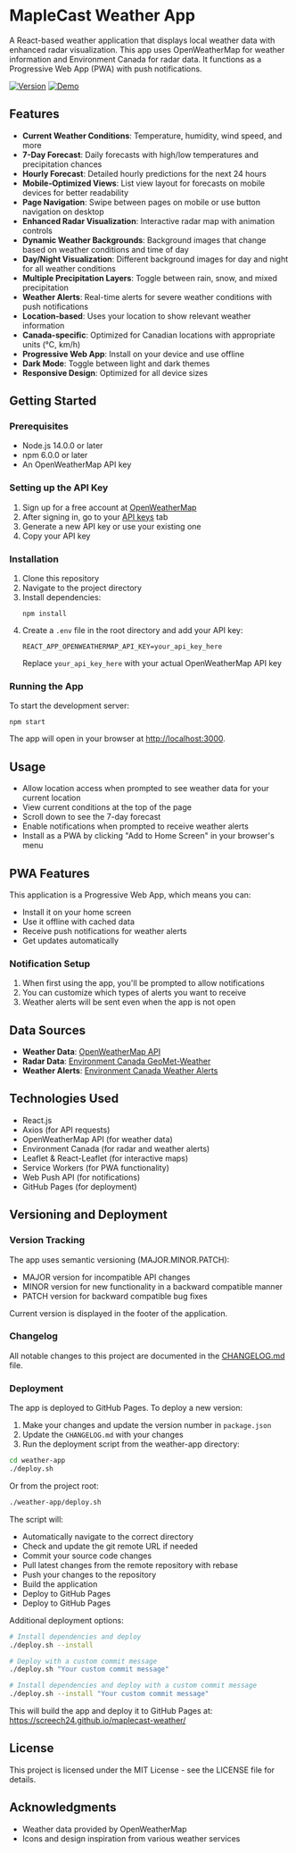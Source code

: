 # MapleCast Weather App

A React-based weather application that displays local weather data with enhanced radar visualization. This app uses OpenWeatherMap for weather information and Environment Canada for radar data. It functions as a Progressive Web App (PWA) with push notifications.

[![Version](https://img.shields.io/badge/version-1.8.6-blue.svg)](https://github.com/screech24/maplecast-weather/releases)
[![Demo](https://img.shields.io/badge/demo-live-green.svg)](https://screech24.github.io/maplecast-weather/)

## Features

- **Current Weather Conditions**: Temperature, humidity, wind speed, and more
- **7-Day Forecast**: Daily forecasts with high/low temperatures and precipitation chances
- **Hourly Forecast**: Detailed hourly predictions for the next 24 hours
- **Mobile-Optimized Views**: List view layout for forecasts on mobile devices for better readability
- **Page Navigation**: Swipe between pages on mobile or use button navigation on desktop
- **Enhanced Radar Visualization**: Interactive radar map with animation controls
- **Dynamic Weather Backgrounds**: Background images that change based on weather conditions and time of day
- **Day/Night Visualization**: Different background images for day and night for all weather conditions
- **Multiple Precipitation Layers**: Toggle between rain, snow, and mixed precipitation
- **Weather Alerts**: Real-time alerts for severe weather conditions with push notifications
- **Location-based**: Uses your location to show relevant weather information
- **Canada-specific**: Optimized for Canadian locations with appropriate units (°C, km/h)
- **Progressive Web App**: Install on your device and use offline
- **Dark Mode**: Toggle between light and dark themes
- **Responsive Design**: Optimized for all device sizes

## Getting Started

### Prerequisites

- Node.js 14.0.0 or later
- npm 6.0.0 or later
- An OpenWeatherMap API key

### Setting up the API Key

1. Sign up for a free account at [OpenWeatherMap](https://home.openweathermap.org/users/sign_up)
2. After signing in, go to your [API keys](https://home.openweathermap.org/api_keys) tab
3. Generate a new API key or use your existing one
4. Copy your API key

### Installation

1. Clone this repository
2. Navigate to the project directory
3. Install dependencies:
   ```
   npm install
   ```
4. Create a `.env` file in the root directory and add your API key:
   ```
   REACT_APP_OPENWEATHERMAP_API_KEY=your_api_key_here
   ```
   Replace `your_api_key_here` with your actual OpenWeatherMap API key

### Running the App

To start the development server:

```
npm start
```

The app will open in your browser at [http://localhost:3000](http://localhost:3000).

## Usage

- Allow location access when prompted to see weather data for your current location
- View current conditions at the top of the page
- Scroll down to see the 7-day forecast
- Enable notifications when prompted to receive weather alerts
- Install as a PWA by clicking "Add to Home Screen" in your browser's menu

## PWA Features

This application is a Progressive Web App, which means you can:

- Install it on your home screen
- Use it offline with cached data
- Receive push notifications for weather alerts
- Get updates automatically

### Notification Setup

1. When first using the app, you'll be prompted to allow notifications
2. You can customize which types of alerts you want to receive
3. Weather alerts will be sent even when the app is not open

## Data Sources

- **Weather Data**: [OpenWeatherMap API](https://openweathermap.org/api)
- **Radar Data**: [Environment Canada GeoMet-Weather](https://eccc-msc.github.io/open-data/msc-geomet/readme_en/)
- **Weather Alerts**: [Environment Canada Weather Alerts](https://weather.gc.ca/warnings/index_e.html)

## Technologies Used

- React.js
- Axios (for API requests)
- OpenWeatherMap API (for weather data)
- Environment Canada (for radar and weather alerts)
- Leaflet & React-Leaflet (for interactive maps)
- Service Workers (for PWA functionality)
- Web Push API (for notifications)
- GitHub Pages (for deployment)

## Versioning and Deployment

### Version Tracking

The app uses semantic versioning (MAJOR.MINOR.PATCH):
- MAJOR version for incompatible API changes
- MINOR version for new functionality in a backward compatible manner
- PATCH version for backward compatible bug fixes

Current version is displayed in the footer of the application.

### Changelog

All notable changes to this project are documented in the [CHANGELOG.md](./CHANGELOG.md) file.

### Deployment

The app is deployed to GitHub Pages. To deploy a new version:

1. Make your changes and update the version number in `package.json`
2. Update the `CHANGELOG.md` with your changes
3. Run the deployment script from the weather-app directory:

```bash
cd weather-app
./deploy.sh
```

Or from the project root:

```bash
./weather-app/deploy.sh
```
The script will:
- Automatically navigate to the correct directory
- Check and update the git remote URL if needed
- Commit your source code changes
- Pull latest changes from the remote repository with rebase
- Push your changes to the repository
- Build the application
- Deploy to GitHub Pages
- Deploy to GitHub Pages

Additional deployment options:

```bash
# Install dependencies and deploy
./deploy.sh --install

# Deploy with a custom commit message
./deploy.sh "Your custom commit message"

# Install dependencies and deploy with a custom commit message
./deploy.sh --install "Your custom commit message"
```

This will build the app and deploy it to GitHub Pages at: https://screech24.github.io/maplecast-weather/

## License

This project is licensed under the MIT License - see the LICENSE file for details.

## Acknowledgments

- Weather data provided by OpenWeatherMap
- Icons and design inspiration from various weather services
